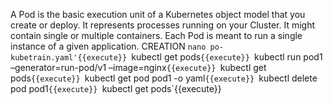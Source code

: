 A Pod is the basic execution unit of a Kubernetes object model that you create or deploy.
It represents processes running on your Cluster.
It might contain single or multiple containers.
Each Pod is meant to run a single instance of a given application. 
CREATION
`nano po-kubetrain.yaml'{{execute}}
`kubectl get pods`{{execute}}
`kubectl run pod1 –generator=run-pod/v1 –image=nginx`{{execute}}
`kubectl get pods`{{execute}}
`kubectl get pod pod1 -o yaml`{{execute}}
`kubectl delete pod pod1`{{execute}}
`kubectl get pods`{{execute}}
